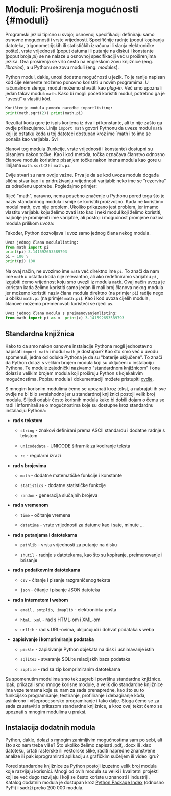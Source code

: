 # Moduli: Proširenja mogućnosti {#moduli}

Programski jezici tipično u svojoj osnovnoj specifikaciji definiraju
samo osnovne mogućnosti i vrste vrijednosti. Specifičnije radnje (poput
kopiranja datoteka, trigonometrijskih ili statističkih izračuna ili
slanja elektroničke pošte), vrste vrijednosti (poput datuma ili putanje
na disku) i konstante (poput broja $pi$) se ne nalaze u osnovnoj
specifikaciji već u proširenjima jezika. Ova proširenja se vrlo često na
engleskom zovu knjižnice (eng. *libraries*), a u Pythonu se zovu moduli
(eng. *modules*).

Python modul, dakle, unosi dodatne mogućnosti u jezik. To je ranije
napisan kôd čije elemente možemo ponovno koristiti u novim programima. U
računalnom slengu, modul možemo shvatiti kao *plug-in*. Već smo upoznali
jedan takav modul: `math`. Kako bi mogli početi koristiti
modul, potrebno ga je \"uvesti\" u vlastiti kôd.

``` python
Korištenje modula pomoću naredbe importlisting:
print(math.sqrt(2)) print(math.pi)
```

Rezultat koda gore je ispis korijena iz dva i pi konstante, ali to nije
zašto ga ovdje prikazujemo. Linija `import math` govori Pythonu
da uveze modul `math` koji je ostatku koda u toj datoteci
dostupan kroz ime `math i to ime se ponaša kao varijabla. Svi

članovi tog modula (funkcije, vrste vrijednosti i konstante) dostupni su
pisanjem nakon točke. Kao i kod metoda, točka označava članstvo odnosno
članove modula koristimo pisanjem točke nakon imena modula kao gore u
linijama `math.sqrt(2)` i `math.pi`.

Dvije stvari su nam ovdje važne. Prva je da se kod uvoza modula događa
slična stvar kao i u pridruživanju vrijednosti varijabli: neko ime se
\"rezervira\" za određenu upotrebu. Pogledajmo primjer:

Riječ \"math\", naravno, nema posebno značenje u Pythonu pored toga što
je naziv standardnog modula i smije se koristiti proizvoljno. Kada ne
koristimo modul math, ovo nije problem. Ukoliko prikazano jest problem,
jer imamo vlastitu varijablu koju želimo zvati isto kao i neki modul
koji želimo koristiti, najbolje je promijeniti ime varijable, ali
postoji i mogućnost promjene naziva modula prilikom uvoza:

Također, Python dozvoljava i uvoz samo jednog člana nekog modula.

``` python
Uvoz jednog člana modulalisting:
from math import pi
print(pi) 3.141592653589793 
pi = 100 \
print(pi) 100
```

Na ovaj način, ne uvozimo ime `math` već direktno ime
`pi`. To znači da nam ime `math` u ostatku koda nije
relevantno, ali ako redefiniramo varijablu `pi`, izgubiti ćemo
vrijednost koju smo uvezli iz modula `math`. Ovaj način uvoza
je koristan kada želimo koristiti samo jedan ili mali broj članova nekog
modula jer možemo koristiti naziv člana modula direktno (na primjer
`pi`) radije nego u obliku `math.pi` (na primjer
`math.pi`). Kao i kod uvoza cijelih modula, članove možemo
preimenovati koristeći se riječi `as`.

``` python
Uvoz jednog člana modula s preimenovanjemlisting: 
from math import pi as x  print(x) 3.141592653589793
```

## Standardna knjižnica

Kako to da smo nakon osnovne instalacije Pythona mogli jednostavno
napisati `import math` i modul `math` je dostupan? Kao
što smo već u uvodu spomenuli, jedna od odluka Pythona je da su
"baterije uključene". To znači da Python dolazi s velikim brojem modula
koji su uključeni u instalaciju Pythona. Te module zajednički nazivamo
"standardnom knjižnicom" i ona dolazi s velikim brojem modula koji
proširuju Python s kojekakvim mogućnostima. Popisu modula i
dokumentaciji možete pristupiti
[ovdje](https://docs.python.org/3/library/index.html).

S mnogim korisnim modulima ćemo se upoznati kroz tekst, a nabrajati ih
sve ovdje ne bi bilo svrsishodno jer u standardnoj knjižnici postoji
velik broj modula. Slijedi odabir često korisnih modula kako bi dobili
dojam o čemu se radi i informirali se o mogućnostima koje su dostupne
kroz standardnu instalaciju Pythona:

-   **rad s tekstom**

    -   `string` - znakovi definirani prema ASCII standardu i
        dodatne radnje s tekstom

    -   `unicodedata` - UNICODE šifrarnik za kodiranje teksta

    -   `re` - regularni izrazi

-   **rad s brojevima**

    -   `math` - dodatne matematičke funkcije i konstante

    -   `statistics` - dodatne statističke funkcije

    -   `random` - generacija slučajnih brojeva

-   **rad s vremenom**

    -   `time` - očitanje vremena

    -   `datetime` - vrste vrijednosti za datume kao i sate,
        minute \...

-   **rad s putanjama i datotekama**

    -   `pathlib` - vrsta vrijednosti za putanje na disku

    -   `shutil` - radnje s datotekama, kao što su kopiranje,
        preimenovanje i brisanje

-   **rad s podatkovnim datotekama**

    -   `csv` - čitanje i pisanje razgraničenog teksta

    -   `json` - čitanje i pisanje JSON datoteka

-   **rad s internetom i webom**

    -   `email, smtplib, imaplib` - elektronička pošta

    -   `html, xml` - rad s HTML-om i XML-om

    -   `urllib` - rad s URL-ovima, uključujući i dohvat
        podataka s weba

-   **zapisivanje i komprimiranje podataka**

    -   `pickle` - zapisivanje Python objekata na disk i
        usnimavanje istih

    -   `sqlite3` - stvaranje SQLite relacijskih baza podataka

    -   `zipfile` - rad sa zip komprimiranim datotekama

Sa spomenutim modulima smo tek zagrebli površinu standardne knjižnice.
Ipak, prikazali smo mnoge korisne module, a velik dio standardne
knjižnice ima veze temama koje su nam za sada prenapredne, kao što su to
funkcijsko programiranje, testiranje, profiliranje i debagiranje kôda,
asinkrono i višeprocesorsko programiranje i tako dalje. Stoga ćemo se za
sada zaustaviti s prikazom standardne knjižnice, a kroz ovaj tekst ćemo
se upoznati s mnogim modulima u praksi.

## Instalacija dodatnih modula

Python, dakle, dolazi s mnogim zanimljivim mogućnostima sam po sebi, ali
što ako nam treba više? Što ukoliko želimo zapisati .pdf, .docx ili
.xlsx datoteku, crtati rasterske ili vektorske slike, raditi napredne
znanstvene analize ili pak isprogramirati aplikaciju s grafičkim
sučeljem ili video igru?

Pored standardne knjižnice za Python postoji izuzetno velik broj modula
koje razvijaju korisnici. Mnogi od ovih modula su veliki i kvalitetni
projekti koji se već dugo razvijaju i koji se često koriste u znanosti i
industriji. Katalog dodatnih modula je dostupan kroz [Python Package
Index](https://pypi.org/) (odnosno PyPi) i sadrži preko 200 000 modula.
